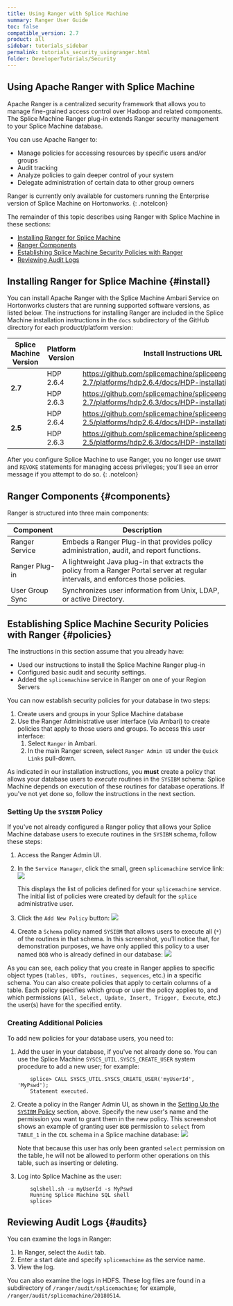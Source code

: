 ```yaml
---
title: Using Ranger with Splice Machine
summary: Ranger User Guide
toc: false
compatible_version: 2.7
product: all
sidebar: tutorials_sidebar
permalink: tutorials_security_usingranger.html
folder: DeveloperTutorials/Security
---
```

<section>
<div class="TopicContent" data-swiftype-index="true" markdown="1">

# Using Apache Ranger with Splice Machine

Apache Ranger is a centralized security framework that allows you to manage fine-grained access control over Hadoop and related components. The Splice Machine Ranger plug-in extends Ranger security management to your Splice Machine database.

You can use Apache Ranger to:

* Manage policies for accessing resources by specific users and/or groups
* Audit tracking
* Analyze policies to gain deeper control of your system
* Delegate administration of certain data to other group owners

Ranger is currently only available for customers running the Enterprise version of Splice Machine on Hortonworks.
{: .noteIcon}

The remainder of this topic describes using Ranger with Splice Machine in these sections:
* [Installing Ranger for Splice Machine](#install)
* [Ranger Components](#components)
* [Establishing Splice Machine Security Policies with Ranger](#policies)
* [Reviewing Audit Logs](#audits)

## Installing Ranger for Splice Machine {#install}

You can install Apache Ranger with the Splice Machine Ambari Service on Hortonworks clusters that are running supported software versions, as listed below. The instructions for installing Ranger are included in the Splice Machine installation instructions in the `docs` subdirectory of the GitHub directory for each product/platform version:

<table>
    <col />
    <col />
    <thead>
        <tr>
            <th>Splice Machine Version</th>
            <th>Platform Version</th>
            <th>Install Instructions URL</th>
        </tr>
    </thead>
    <tbody>
        <tr>
            <td rowspan="2"><strong>2.7</strong></td>
            <td>HDP 2.6.4</td>
            <td><a href="https://github.com/splicemachine/spliceengine/blob/branch-2.7/platforms/hdp2.6.4/docs/HDP-installation.md">https://github.com/splicemachine/spliceengine/blob/branch-2.7/platforms/hdp2.6.4/docs/HDP-installation.md</a></td>
        </tr>
        <tr>
            <td>HDP 2.6.3</td>
            <td><a href="https://github.com/splicemachine/spliceengine/blob/branch-2.7/platforms/hdp2.6.3/docs/HDP-installation.md">https://github.com/splicemachine/spliceengine/blob/branch-2.7/platforms/hdp2.6.3/docs/HDP-installation.md</a></td>
        </tr>
        <tr>
            <td rowspan="2"><strong>2.5</strong></td>
            <td>HDP 2.6.4</td>
            <td><a href="https://github.com/splicemachine/spliceengine/blob/branch-2.5/platforms/hdp2.6.4/docs/HDP-installation.md">https://github.com/splicemachine/spliceengine/blob/branch-2.5/platforms/hdp2.6.4/docs/HDP-installation.md</a></td>
        </tr>
        <tr>
            <td>HDP 2.6.3</td>
            <td><a href="https://github.com/splicemachine/spliceengine/blob/branch-2.5/platforms/hdp2.6.3/docs/HDP-installation.md">https://github.com/splicemachine/spliceengine/blob/branch-2.5/platforms/hdp2.6.3/docs/HDP-installation.md</a></td>
        </tr>
    </tbody>
</table>

After you configure Splice Machine to use Ranger, you no longer use `GRANT` and `REVOKE` statements for managing access privileges; you'll see an error message if you attempt to do so.
{: .noteIcon}


## Ranger Components {#components}
Ranger is structured into three main components:

<table>
    <col />
    <col />
    <thead>
        <tr>
            <th>Component</th>
            <th>Description</th>
        </tr>
    </thead>
    <tbody>
        <tr>
            <td>Ranger Service</td>
            <td>Embeds a Ranger Plug-in that provides policy administration, audit, and report functions.</td>
        </tr>
        <tr>
            <td>Ranger Plug-in</td>
            <td>A lightweight Java plug-in that extracts the policy from a Ranger Portal server at regular intervals, and enforces those policies.</td>
        </tr>
        <tr>
            <td>User Group Sync</td>
            <td>Synchronizes user information from Unix, LDAP, or active Directory.</td>
        </tr>
    </tbody>
</table>


## Establishing Splice Machine Security Policies with Ranger {#policies}

The instructions in this section assume that you already have:
* Used our instructions to install the Splice Machine Ranger plug-in
* Configured basic audit and security settings.
* Added the `splicemachine` service in Ranger on one of your Region Servers

You can now establish security policies for your database in two steps:
1. Create users and groups in your Splice Machine database
2. Use the Ranger Administrative user interface (via Ambari) to create policies that apply to those users and groups. To access this user interface:
   1. Select `Ranger` in Ambari.
   2. In the main Ranger screen, select `Ranger Admin UI` under the `Quick Links` pull-down.

As indicated in our installation instructions, you __must__ create a policy that allows your database users to *execute* routines in the `SYSIBM` schema: Splice Machine depends on execution of these routines for database operations. If you've not yet done so, follow the instructions in the next section.

### Setting Up the `SYSIBM` Policy

If you've not already configured a Ranger policy that allows your Splice Machine database users to execute routines in the `SYSIBM` schema, follow these steps:

1. Access the Ranger Admin UI.
2. In the `Service Manager`, click the small, green `splicemachine` service link:
   <img src="images/RangerServiceMgr1.png">

   This displays the list of policies defined for your `splicemachine` service. The initial list of policies were created by default for the `splice` administrative user.

3. Click the `Add New Policy` button:
   <img src="images/RangerAddPolicy.png">

4. Create a `Schema` policy named `SYSIBM` that allows users to execute all (`*`) of the routines in that schema. In this screenshot, you'll notice that, for demonstration purposes, we have only applied this policy to a user named `BOB` who is already defined in our database:
   <img src="images/RangerIBMPolicy.png">

As you can see, each policy that you create in Ranger applies to specific object types (`tables, UDTs, routines, sequences`, etc.) in a specific schema. You can also create policies that apply to certain columns of a table. Each policy specifies which group or user the policy applies to, and which permissions (`All, Select, Update, Insert, Trigger, Execute`, etc.) the user(s) have for the specified entity.

### Creating Additional Policies

To add new policies for your database users, you need to:

1. Add the user in your database, if you've not already done so. You can use the Splice Machine `SYSCS_UTIL.SYSCS_CREATE_USER` system procedure to add a new user; for example:
    ````
        splice> CALL SYSCS_UTIL.SYSCS_CREATE_USER('myUserId', 'MyPswd');
        Statement executed.
    ````

2. Create a policy in the Ranger Admin UI, as shown in the [Setting Up the `SYSIBM` Policy](#sysibmpolicy) section, above. Specify the new user's name and the permission you want to grant them in the new policy. This screenshot shows an example of granting user `BOB` permission to `select` from `TABLE_1` in the `CDL` schema in a Splice machine database:
   <img src="images/RangerSelectPolicy.png">

   Note that because this user has only been granted `select` permission on the table, he will not be allowed to perform other operations on this table, such as inserting or deleting.

3. Log into Splice Machine as the user:
   ````
       sqlshell.sh -u myUserId -s MyPswd
       Running Splice Machine SQL shell
       splice>
   ````

## Reviewing Audit Logs {#audits}

You can examine the logs in Ranger:
1. In Ranger, select the `Audit` tab.
2. Enter a start date and specify `splicemachine` as the service name.
3. View the log.

You can also examine the logs in HDFS. These log files are found in a subdirectory of `/ranger/audit/splicemachine`; for example, `/ranger/audit/splicemachine/20180514`.

</div>
</section>
